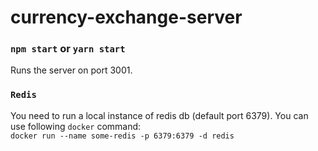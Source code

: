 # currency-exchange-server

### `npm start` or `yarn start`

Runs the server on port 3001.<br>

### `Redis`

You need to run a local instance of redis db (default port 6379).
You can use following `docker` command:<br> `docker run --name some-redis -p 6379:6379 -d redis` 
